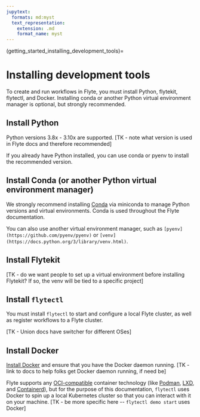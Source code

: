 ```yaml
---
jupytext:
  formats: md:myst
  text_representation:
    extension: .md
    format_name: myst
---
```


(getting_started_installing_development_tools)=

# Installing development tools

To create and run workflows in Flyte, you must install Python, flytekit, flytectl, and Docker. Installing conda or another Python virtual environment manager is optional, but strongly recommended.

## Install Python

Python versions 3.8x - 3.10x are supported. [TK - note what version is used in Flyte docs and therefore recommended]

If you already have Python installed, you can use conda or pyenv to install the recommended version.

## Install Conda (or another Python virtual environment manager)

We strongly recommend installing [Conda](https://docs.conda.io/projects/conda/en/stable/) via miniconda to manage Python versions and virtual environments. Conda is used throughout the Flyte documentation.

You can also use another virtual environment manager, such as `[pyenv](https://github.com/pyenv/pyenv)` or `[venv](https://docs.python.org/3/library/venv.html)`.

## Install Flytekit

[TK - do we want people to set up a virtual environment before installing Flytekit? If so, the venv will be tied to a specific project]

## Install `flytectl`

You must install `flytectl` to start and configure a local Flyte cluster, as well as register workflows to a Flyte cluster.

[TK - Union docs have switcher for different OSes]

## Install Docker

[Install Docker](https://docs.docker.com/get-docker/) and ensure that you
have the Docker daemon running. [TK - link to docs to help folks get Docker daemon running, if need be]

Flyte supports any [OCI-compatible](https://opencontainers.org/) container
technology (like [Podman](https://podman.io/),
[LXD](https://linuxcontainers.org/lxd/introduction/), and
[Containerd](https://containerd.io/)), but
for the purpose of this documentation, `flytectl` uses Docker to spin up a local
Kubernetes cluster so that you can interact with it on your machine. [TK - be more specific here -- `flytectl demo start` uses Docker]
